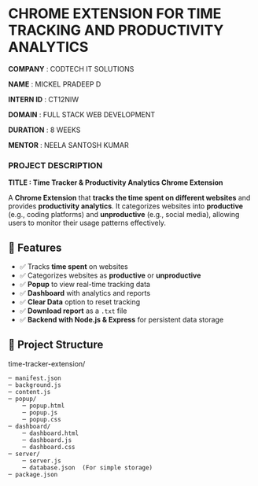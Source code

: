 # CHROME EXTENSION FOR TIME TRACKING AND PRODUCTIVITY ANALYTICS 

**COMPANY** : CODTECH IT SOLUTIONS

**NAME** : MICKEL PRADEEP D

**INTERN ID** : CT12NIW

**DOMAIN** : FULL STACK WEB DEVELOPMENT

**DURATION** : 8 WEEKS

**MENTOR** : NEELA SANTOSH KUMAR

### PROJECT DESCRIPTION

**TITLE : Time Tracker & Productivity Analytics Chrome Extension**

A **Chrome Extension** that **tracks the time spent on different websites** and provides **productivity analytics**. It categorizes websites into **productive** (e.g., coding platforms) and **unproductive** (e.g., social media), allowing users to monitor their usage patterns effectively.  

## 🚀 Features  
- ✅ Tracks **time spent** on websites  
- ✅ Categorizes websites as **productive** or **unproductive**  
- ✅ **Popup** to view real-time tracking data  
- ✅ **Dashboard** with analytics and reports  
- ✅ **Clear Data** option to reset tracking  
- ✅ **Download report** as a `.txt` file  
- ✅ **Backend with Node.js & Express** for persistent data storage  

## 📂 Project Structure  

time-tracker-extension/

    ─ manifest.json
    ─ background.js
    ─ content.js
    ─ popup/
        ─ popup.html
        ─ popup.js
        ─ popup.css
    ─ dashboard/
        ─ dashboard.html
        ─ dashboard.js
        ─ dashboard.css
    ─ server/
        ─ server.js
        ─ database.json  (For simple storage)
    ─ package.json


